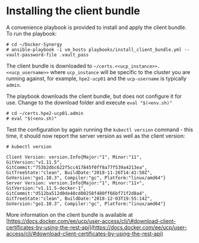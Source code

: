 # Installing the client bundle


A convenience playbook is provided to install and apply the client bundle. To run the playbook:

```
# cd ~/Docker-Synergy
# ansible-playbook -i vm_hosts playbooks/install_client_bundle.yml --vault-password-file .vault_pass
```

The client bundle is downloaded to `~/certs.<<ucp_instance>>.<<ucp_username>>` where `ucp_instance` will 
be specific to the cluster you are running against, for example, `hpe2-ucp01` and the `ucp-username` is typically `admin`.

The playbook downloads the client bundle, but does not configure it for use. Change to the download folder
and execute `eval "$(<env.sh)"`


```
# cd ~/certs.hpe2-ucp01.admin
# eval "$(<env.sh)"
```


Test the configuration by again running the `kubectl version` command - this time, it should now report 
the server  version as well as the client version:

```
# kubectl version

Client Version: version.Info{Major:"1", Minor:"11", GitVersion:"v1.11.5", GitCommit:"753b2dbc622f5cc417845f0ff8a77f539a4213ea", GitTreeState:"clean", BuildDate:"2018-11-26T14:41:50Z", GoVersion:"go1.10.3", Compiler:"gc", Platform:"linux/amd64"}
Server Version: version.Info{Major:"1", Minor:"11+", GitVersion:"v1.11.5-docker-1", GitCommit:"d512ba512d0de40cd80258f480ff66bf71f2d8a4", GitTreeState:"clean", BuildDate:"2018-12-03T19:55:14Z", GoVersion:"go1.10.3", Compiler:"gc", Platform:"linux/amd64"}
```


More information on the client bundle is available at [https://docs.docker.com/ee/ucp/user-access/cli/\#download-client-certificates-by-using-the-rest-api](https://docs.docker.com/ee/ucp/user-access/cli/#download-client-certificates-by-using-the-rest-api)
